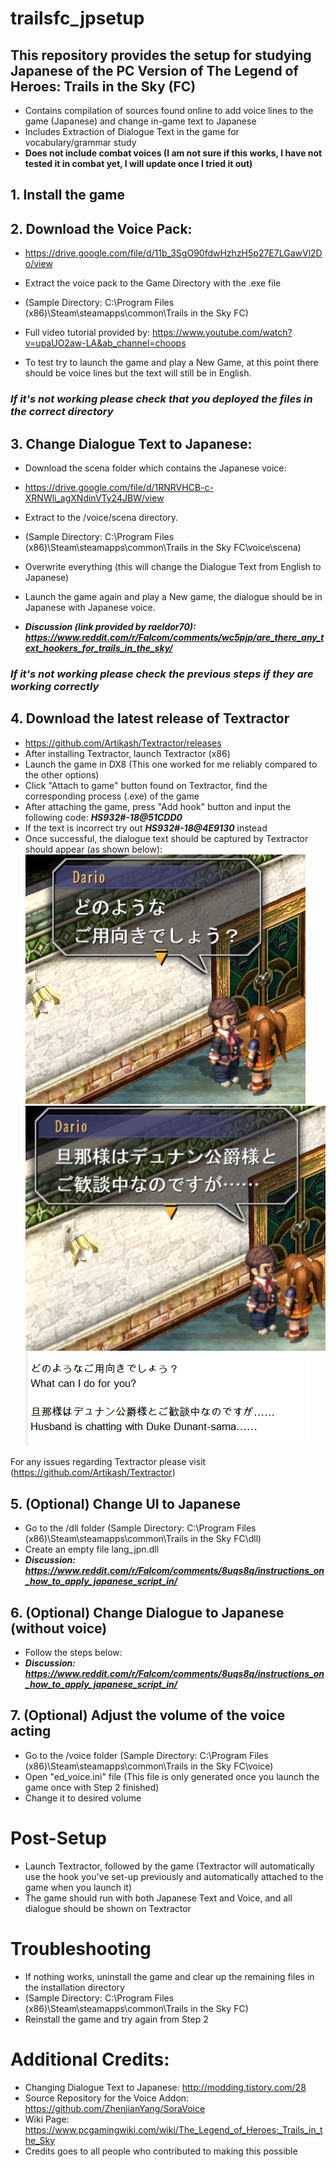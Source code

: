 # trailsfc_jpsetup
## This repository provides the setup for studying Japanese of the PC Version of The Legend of Heroes: Trails in the Sky (FC)
- Contains compilation of sources found online to add voice lines to the game (Japanese) and change in-game text to Japanese
- Includes Extraction of Dialogue Text in the game for vocabulary/grammar study
- **Does not include combat voices (I am not sure if this works, I have not tested it in combat yet, I will update once I tried it out)**
## 1. **Install the game**

## 2. **Download the Voice Pack:**
- https://drive.google.com/file/d/11b_3SgO90fdwHzhzH5p27E7LGawVl2Do/view

- Extract the voice pack to the Game Directory with the .exe file
- (Sample Directory: C:\Program Files (x86)\Steam\steamapps\common\Trails in the Sky FC)
- Full video tutorial provided by: https://www.youtube.com/watch?v=upaUO2aw-LA&ab_channel=choops
- To test try to launch the game and play a New Game, at this point there should be voice lines but the text will still be in English.

### ***If it's not working please check that you deployed the files in the correct directory***

## 3. **Change Dialogue Text to Japanese:**
- Download the scena folder which contains the Japanese voice:
- https://drive.google.com/file/d/1RNRVHCB-c-XRNWli_agXNdinVTy24JBW/view

- Extract to the /voice/scena directory.
- (Sample Directory: C:\Program Files (x86)\Steam\steamapps\common\Trails in the Sky FC\voice\scena)
- Overwrite everything (this will change the Dialogue Text from English to Japanese)
- Launch the game again and play a New game, the dialogue should be in Japanese with Japanese voice.
- ***Discussion (link provided by raeldor70): https://www.reddit.com/r/Falcom/comments/wc5pjp/are_there_any_text_hookers_for_trails_in_the_sky/***

### ***If it's not working please check the previous steps if they are working correctly***

## 4. **Download the latest release of Textractor**
- https://github.com/Artikash/Textractor/releases
- After installing Textractor, launch Textractor (x86)
- Launch the game in DX8 (This one worked for me reliably compared to the other options)
- Click "Attach to game" button found on Textractor, find the corresponding process (.exe) of the game
- After attaching the game, press "Add hook" button and input the following code: ***HS932#-18@51CDD0***
- If the text is incorrect try out ***HS932#-18@4E9130*** instead
- Once successful, the dialogue text should be captured by Textractor should appear (as shown below):
![Once successful the following should show up on Textractor1:](https://github.com/kurichon/trailsfc_jpsetup/blob/main/sample_textractor2.png)
![Once successful the following should show up on Textractor2:](https://github.com/kurichon/trailsfc_jpsetup/blob/main/sample_textractor3.png) 
![Once successful the following should show up on Textractor3:](https://github.com/kurichon/trailsfc_jpsetup/blob/main/sample_textractor.png)

For any issues regarding Textractor please visit (https://github.com/Artikash/Textractor)

## 5. **(Optional) Change UI to Japanese**
- Go to the /dll folder (Sample Directory: C:\Program Files (x86)\Steam\steamapps\common\Trails in the Sky FC\dll)
- Create an empty file lang_jpn.dll
- ***Discussion: https://www.reddit.com/r/Falcom/comments/8uqs8q/instructions_on_how_to_apply_japanese_script_in/***
## 6. **(Optional) Change Dialogue to Japanese (without voice)**
- Follow the steps below:
- ***Discussion: https://www.reddit.com/r/Falcom/comments/8uqs8q/instructions_on_how_to_apply_japanese_script_in/***
## 7. **(Optional) Adjust the volume of the voice acting**
- Go to the /voice folder (Sample Directory: C:\Program Files (x86)\Steam\steamapps\common\Trails in the Sky FC\voice)
- Open "ed_voice.ini" file (This file is only generated once you launch the game once with Step 2 finished)
- Change it to desired volume

# Post-Setup
- Launch Textractor, followed by the game (Textractor will automatically use the hook you've set-up previously and automatically attached to the game when you launch it)
- The game should run with both Japanese Text and Voice, and all dialogue should be shown on Textractor
# Troubleshooting
- If nothing works, uninstall the game and clear up the remaining files in the installation directory
- (Sample Directory: C:\Program Files (x86)\Steam\steamapps\common\Trails in the Sky FC)
- Reinstall the game and try again from Step 2

# Additional Credits:
- Changing Dialogue Text to Japanese: http://modding.tistory.com/28
- Source Repository for the Voice Addon: https://github.com/ZhenjianYang/SoraVoice
- Wiki Page: https://www.pcgamingwiki.com/wiki/The_Legend_of_Heroes:_Trails_in_the_Sky
- Credits goes to all people who contributed to making this possible
